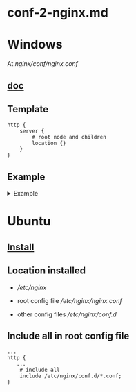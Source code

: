 # conf-2-nginx.md
# Windows

At *nginx/conf/nginx.conf*

## [doc](https://nginx.org/en/docs/)

## Template
```
http {    
    server {
        # root node and children
        location {}
    }
}
```

## Example

<details>
<summary>Example</summary>

```
http {
    include       mime.types;
    default_type  application/octet-stream;

    sendfile        on;
    keepalive_timeout  65;

    gzip  on;


    upstream myapp1 {
        server 127.0.0.1:9000;
        server 127.0.0.1:8089;    
    }


    server {
        listen       8088;
        server_name  localhost;

        location / {
            proxy_pass http://myapp1;
        }

        
        error_page   500 502 503 504  /50x.html;
        location = /50x.html {
            root   html;
        }
    }

    server {
        listen 8089;
        server_name resouce_server;
        
        location / {
            root   html_resource;
            sendfile on;
            autoindex on;
            autoindex_exact_size on;
            autoindex_localtime on;
            charset gbk;
        }

        location /txt/ {
            root html_resource;
            sendfile on;
            autoindex on;
            autoindex_exact_size on;
            autoindex_localtime on;
            charset gbk;
        }

        location /txt2/ {
            root html_resource;
            sendfile on;
            autoindex on;
            autoindex_exact_size on;
            autoindex_localtime on;
            charset gbk;
        }

        location /resource/ {
            root html_resource;
            sendfile on;
            autoindex on;
            autoindex_exact_size on;
            autoindex_localtime on;
            charset gbk;
        }    
    }

    server {
        listen 9000;
        server_name proxy_server;
        
        location / {
            proxy_pass http://localhost:8089/;
        }
    }
}
```

</details>

# Ubuntu

## [Install](https://nginx.org/en/linux_packages.html#Ubuntu)

## Location installed 

- */etc/nginx*

- root config file */etc/nginx/nginx.conf*
- other config files */etc/nginx/conf.d*

## Include all in root config file

```
...
http {
   ...
    # include all 
    include /etc/nginx/conf.d/*.conf;
}
```